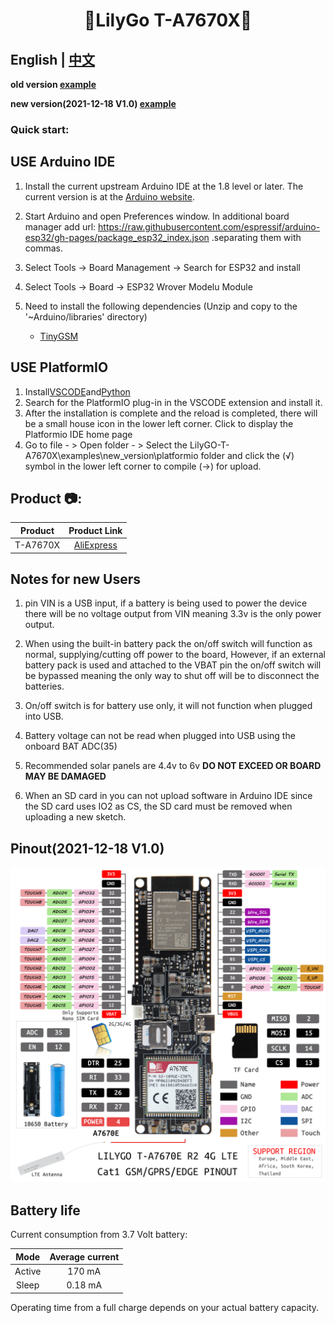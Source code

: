 <h1 align = "center">🌟LilyGo T-A7670X🌟</h1>

## **English | [中文](docs/docs_cn.md)**

**old version [example](examples/old_version/)**

**new version(2021-12-18 V1.0) [example](examples/new_version/)**


<h3 align = "left">Quick start:</h3>

## USE Arduino IDE

1. Install the current upstream Arduino IDE at the 1.8 level or later. The current version is at the [Arduino website](http://www.arduino.cc/en/main/software).
2. Start Arduino and open Preferences window. In additional board manager add url: https://raw.githubusercontent.com/espressif/arduino-esp32/gh-pages/package_esp32_index.json .separating them with commas.
3. Select Tools -> Board Management -> Search for ESP32 and install
4. Select Tools -> Board -> ESP32 Wrover Modelu Module
5. Need to install the following dependencies (Unzip and copy to the '~Arduino/libraries' directory)

   - [TinyGSM](https://github.com/vshymanskyy/TinyGSM)

## USE PlatformIO

1. Install[VSCODE](https://code.visualstudio.com/)and[Python](https://www.python.org/)
2. Search for the PlatformIO plug-in in the VSCODE extension and install it.
3. After the installation is complete and the reload is completed, there will be a small house icon in the lower left corner. Click to display the Platformio IDE home page
4. Go to file - > Open folder - > Select the LilyGO-T-A7670X\examples\new_version\platformio  folder and click the (√) symbol in the lower left corner to compile (→) for upload.


<h2 align = "left">Product 📷:</h2>

| Product  |                           Product  Link                            |
| :------: | :----------------------------------------------------------------: |
| T-A7670X | [AliExpress](https://pt.aliexpress.com/item/1005003036514769.html) |





## Notes for new Users

1. pin VIN is a USB input, if a battery is being used to power the device there will be no voltage output from VIN meaning 3.3v is the only power output.

2. When using the built-in battery pack the on/off switch will function as normal, supplying/cutting off power to the board, However, if an external battery pack is used and attached to the VBAT pin the on/off switch will be bypassed meaning the only way to shut off will be to disconnect the batteries.

3. On/off switch is for battery use only, it will not function when plugged into USB.

4. Battery voltage can not be read when plugged into USB using the onboard BAT ADC(35) 

5. Recommended solar panels are 4.4v to 6v **DO NOT EXCEED OR BOARD MAY BE DAMAGED** 

6. When an SD card in you can not upload software in Arduino IDE since the SD card uses IO2 as CS, the SD card must be removed when uploading a new sketch. 

## Pinout(2021-12-18 V1.0)

![](image/new_version.jpg)

## Battery life
Current consumption from 3.7 Volt battery:

|  Mode  | Average current |
| :----: | :-------------: |
| Active |     170 mA      |
| Sleep  |     0.18 mA     |
	


Operating time from a full charge depends on your actual battery capacity.